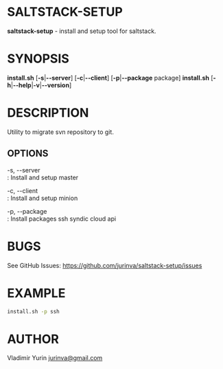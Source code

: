 SALTSTACK-SETUP
=======

**saltstack-setup** - install and setup tool for saltstack.

SYNOPSIS
========

**install.sh** \[**-s**|**--server**] \[**-c**|**--client**] \[**-p**|**--package** package]
**install.sh** \[**-h**|**--help**|**-v**|**--version**]

DESCRIPTION
===========

Utility to migrate svn repository to git.

OPTIONS
-------

-s, --server  
:    Install and setup master

-c, --client  
:    Install and setup minion

-p, --package  
:    Install packages ssh syndic cloud api

BUGS
====

See GitHub Issues: <https://github.com/jurinva/saltstack-setup/issues>

EXAMPLE
=======
```bash
install.sh -p ssh
```

AUTHOR
======

Vladimir Yurin <jurinva@gmail.com>
